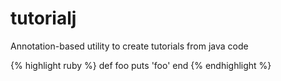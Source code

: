 tutorialj
=========

Annotation-based utility to create tutorials from java code


{% highlight ruby %}
def foo
  puts 'foo'
end
{% endhighlight %}